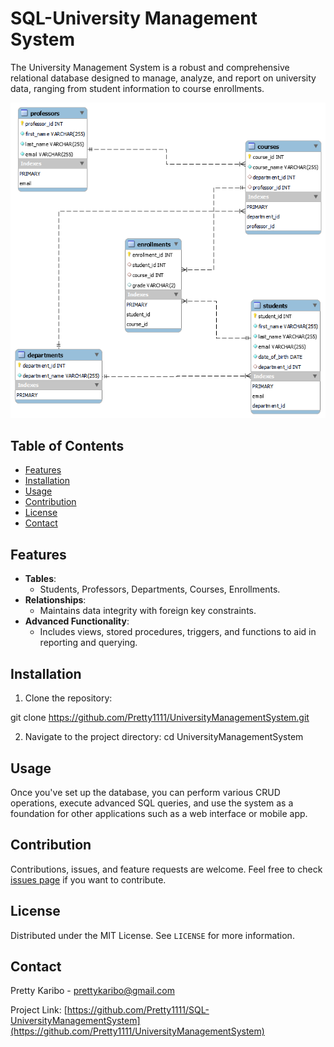 # SQL-University Management System

The University Management System is a robust and comprehensive relational database designed to manage, analyze, and report on university data, ranging from student information to course enrollments.

![ER Diagram](./ER%20Diagram.png)

## Table of Contents

- [Features](#features)
- [Installation](#installation)
- [Usage](#usage)
- [Contribution](#contribution)
- [License](#license)
- [Contact](#contact)

## Features

- **Tables**: 
  - Students, Professors, Departments, Courses, Enrollments.
- **Relationships**: 
  - Maintains data integrity with foreign key constraints.
- **Advanced Functionality**: 
  - Includes views, stored procedures, triggers, and functions to aid in reporting and querying.

## Installation

1. Clone the repository:

  git clone https://github.com/Pretty1111/UniversityManagementSystem.git


2. Navigate to the project directory:
   cd UniversityManagementSystem


## Usage

Once you've set up the database, you can perform various CRUD operations, execute advanced SQL queries, and use the system as a foundation for other applications such as a web interface or mobile app.

## Contribution

Contributions, issues, and feature requests are welcome. Feel free to check [issues page](https://github.com/YourUsername/UniversityManagementSystem/issues) if you want to contribute.

## License

Distributed under the MIT License. See `LICENSE` for more information.

## Contact
Pretty Karibo - prettykaribo@gmail.com

Project Link: [https://github.com/Pretty1111/SQL-UniversityManagementSystem](https://github.com/Pretty1111/UniversityManagementSystem)




